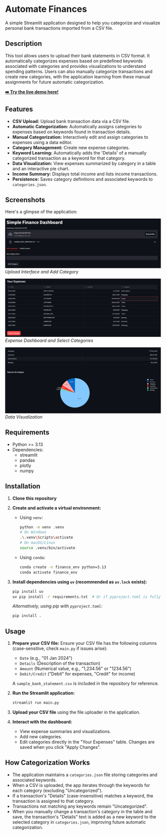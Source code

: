 # Automate Finances

A simple Streamlit application designed to help you categorize and visualize personal bank transactions imported from a CSV file.

## Description

This tool allows users to upload their bank statements in CSV format. It automatically categorizes expenses based on predefined keywords associated with categories and provides visualizations to understand spending patterns. Users can also manually categorize transactions and create new categories, with the application learning from these manual assignments for future automatic categorization.

**[➡️ Try the live demo here!](https://finance-automator.streamlit.app/)**

## Features

*   **CSV Upload:** Upload bank transaction data via a CSV file.
*   **Automatic Categorization:** Automatically assigns categories to expenses based on keywords found in transaction details.
*   **Manual Categorization:** Interactively edit and assign categories to expenses using a data editor.
*   **Category Management:** Create new expense categories.
*   **Keyword Learning:** Automatically adds the 'Details' of a manually categorized transaction as a keyword for that category.
*   **Data Visualization:** View expenses summarized by category in a table and an interactive pie chart.
*   **Income Summary:** Displays total income and lists income transactions.
*   **Persistence:** Saves category definitions and associated keywords to `categories.json`.

## Screenshots

Here's a glimpse of the application:

![Screenshot 1](screenshots/image1.jpg)
*Upload Interface and Add Category*

![Screenshot 2](screenshots/image2.jpg)
*Expense Dashboard and Select Categories*

![Screenshot 3](screenshots/image3.jpg)
*Data Visualization*

## Requirements

*   Python >= 3.13
*   Dependencies:
    *   streamlit
    *   pandas
    *   plotly
    *   numpy

## Installation

1.  **Clone this repository**
    

2.  **Create and activate a virtual environment:**
    *   Using `venv`:
        ```bash
        python -m venv .venv
        # On Windows
        .\.venv\Scripts\activate
        # On macOS/Linux
        source .venv/bin/activate
        ```
    *   Using `conda`:
        ```bash
        conda create -n finance_env python=3.13
        conda activate finance_env
        ```

3.  **Install dependencies using `uv` (recommended as `uv.lock` exists):**
    ```bash
    pip install uv
    uv pip install -r requirements.txt  # Or if pyproject.toml is fully configured: uv pip install .
    ```
    *Alternatively, using pip with `pyproject.toml`:*
    ```bash
    pip install .
    ```


## Usage

1.  **Prepare your CSV file:** Ensure your CSV file has the following columns (case-sensitive, check `main.py` if issues arise):
    *   `Date` (e.g., "01 Jan 2024")
    *   `Details` (Description of the transaction)
    *   `Amount` (Numerical value, e.g., "1,234.56" or "1234.56")
    *   `Debit/Credit` ("Debit" for expenses, "Credit" for income)

    A `sample_bank_statement.csv` is included in the repository for reference.

2.  **Run the Streamlit application:**
    ```bash
    streamlit run main.py
    ```

3.  **Upload your CSV file** using the file uploader in the application.

4.  **Interact with the dashboard:**
    *   View expense summaries and visualizations.
    *   Add new categories.
    *   Edit categories directly in the "Your Expenses" table. Changes are saved when you click "Apply Changes".

## How Categorization Works

*   The application maintains a `categories.json` file storing categories and associated keywords.
*   When a CSV is uploaded, the app iterates through the keywords for each category (excluding "Uncategorized").
*   If a transaction's "Details" (case-insensitive) matches a keyword, the transaction is assigned to that category.
*   Transactions not matching any keywords remain "Uncategorized".
*   When you manually change a transaction's category in the table and save, the transaction's "Details" text is added as a new keyword to the selected category in `categories.json`, improving future automatic categorization.
